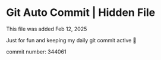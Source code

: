 # Git Auto Commit | Hidden File

This file was added Feb 12, 2025

Just for fun and keeping my daily git commit active 🤪

commit number: 344061

